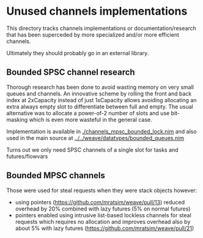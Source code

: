 # Unused channels implementations

This directory tracks channels implementations or documentation/research
that has been superceded by more specialized and/or more efficient channels.

Ultimately they should probably go in an external library.

## Bounded SPSC channel research

Thorough research has been done to avoid wasting memory on very small queues and channels.
An innovative scheme by rolling the front and back index at 2xCapacity instead of just 1xCapacity
allows avoiding allocating an extra always empty slot to differentiate between full and empty.
The usual alternative was to allocate a power-of-2 number of slots and use
bit-masking which is even more wasteful in the general case.

Implementation is available in [./channels_mpsc_bounded_lock.nim](channels_mpsc_bounded_lock.nim)
and also used in the main source at [../../weave/datatypes/bounded_queues.nim](bounded_queues.nim)

Turns out we only need SPSC channels of a single slot for tasks and futures/flowvars

## Bounded MPSC channels

Those were used for steal requests when they were stack objects however:
- using pointers (https://github.com/mratsim/weave/pull/13) reduced overhead by 20% combined with lazy futures (5% on normal futures)
- pointers enabled using intrusive list-based lockless channels for steal requests which requires no allocation
  and improves overhead also by about 5% with lazy futures (https://github.com/mratsim/weave/pull/21)

